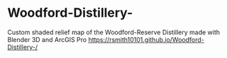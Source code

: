# Woodford-Distillery-
Custom shaded relief map of the Woodford-Reserve Distillery made with Blender 3D and ArcGIS Pro
https://rsmith10101.github.io/Woodford-Distillery-/
